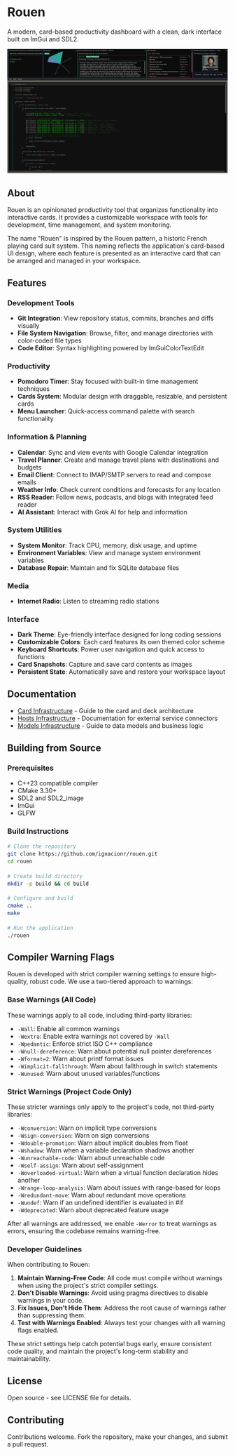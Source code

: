 # Rouen

A modern, card-based productivity dashboard with a clean, dark interface built on ImGui and SDL2.

![Rouen Dashboard](img/screenshot.png)

## About

Rouen is an opinionated productivity tool that organizes functionality into interactive cards. It provides a customizable workspace with tools for development, time management, and system monitoring.

The name "Rouen" is inspired by the Rouen pattern, a historic French playing card suit system. This naming reflects the application's card-based UI design, where each feature is presented as an interactive card that can be arranged and managed in your workspace.

## Features

### Development Tools
- **Git Integration**: View repository status, commits, branches and diffs visually
- **File System Navigation**: Browse, filter, and manage directories with color-coded file types
- **Code Editor**: Syntax highlighting powered by ImGuiColorTextEdit

### Productivity
- **Pomodoro Timer**: Stay focused with built-in time management techniques
- **Cards System**: Modular design with draggable, resizable, and persistent cards
- **Menu Launcher**: Quick-access command palette with search functionality

### Information & Planning
- **Calendar**: Sync and view events with Google Calendar integration
- **Travel Planner**: Create and manage travel plans with destinations and budgets
- **Email Client**: Connect to IMAP/SMTP servers to read and compose emails
- **Weather Info**: Check current conditions and forecasts for any location
- **RSS Reader**: Follow news, podcasts, and blogs with integrated feed reader
- **AI Assistant**: Interact with Grok AI for help and information

### System Utilities
- **System Monitor**: Track CPU, memory, disk usage, and uptime
- **Environment Variables**: View and manage system environment variables
- **Database Repair**: Maintain and fix SQLite database files

### Media
- **Internet Radio**: Listen to streaming radio stations

### Interface
- **Dark Theme**: Eye-friendly interface designed for long coding sessions
- **Customizable Colors**: Each card features its own themed color scheme
- **Keyboard Shortcuts**: Power user navigation and quick access to functions
- **Card Snapshots**: Capture and save card contents as images
- **Persistent State**: Automatically save and restore your workspace layout

## Documentation

- [Card Infrastructure](src/cards/README.md) - Guide to the card and deck architecture
- [Hosts Infrastructure](src/hosts/README.md) - Documentation for external service connectors
- [Models Infrastructure](src/models/README.md) - Guide to data models and business logic

## Building from Source

### Prerequisites

- C++23 compatible compiler
- CMake 3.30+
- SDL2 and SDL2_image
- ImGui
- GLFW

### Build Instructions

```bash
# Clone the repository
git clone https://github.com/ignacionr/rouen.git
cd rouen

# Create build directory
mkdir -p build && cd build

# Configure and build
cmake ..
make

# Run the application
./rouen
```

## Compiler Warning Flags

Rouen is developed with strict compiler warning settings to ensure high-quality, robust code. We use a two-tiered approach to warnings:

### Base Warnings (All Code)
These warnings apply to all code, including third-party libraries:
- `-Wall`: Enable all common warnings
- `-Wextra`: Enable extra warnings not covered by `-Wall`
- `-Wpedantic`: Enforce strict ISO C++ compliance
- `-Wnull-dereference`: Warn about potential null pointer dereferences
- `-Wformat=2`: Warn about printf format issues
- `-Wimplicit-fallthrough`: Warn about fallthrough in switch statements
- `-Wunused`: Warn about unused variables/functions

### Strict Warnings (Project Code Only)
These stricter warnings only apply to the project's code, not third-party libraries:
- `-Wconversion`: Warn on implicit type conversions
- `-Wsign-conversion`: Warn on sign conversions
- `-Wdouble-promotion`: Warn about implicit doubles from float
- `-Wshadow`: Warn when a variable declaration shadows another
- `-Wunreachable-code`: Warn about unreachable code
- `-Wself-assign`: Warn about self-assignment
- `-Woverloaded-virtual`: Warn when a virtual function declaration hides another
- `-Wrange-loop-analysis`: Warn about issues with range-based for loops
- `-Wredundant-move`: Warn about redundant move operations
- `-Wundef`: Warn if an undefined identifier is evaluated in #if
- `-Wdeprecated`: Warn about deprecated feature usage

After all warnings are addressed, we enable `-Werror` to treat warnings as errors, ensuring the codebase remains warning-free.

### Developer Guidelines

When contributing to Rouen:

1. **Maintain Warning-Free Code**: All code must compile without warnings when using the project's strict compiler settings.
2. **Don't Disable Warnings**: Avoid using pragma directives to disable warnings in your code.
3. **Fix Issues, Don't Hide Them**: Address the root cause of warnings rather than suppressing them.
4. **Test with Warnings Enabled**: Always test your changes with all warning flags enabled.

These strict settings help catch potential bugs early, ensure consistent code quality, and maintain the project's long-term stability and maintainability.

## License

Open source - see LICENSE file for details.

## Contributing

Contributions welcome. Fork the repository, make your changes, and submit a pull request.